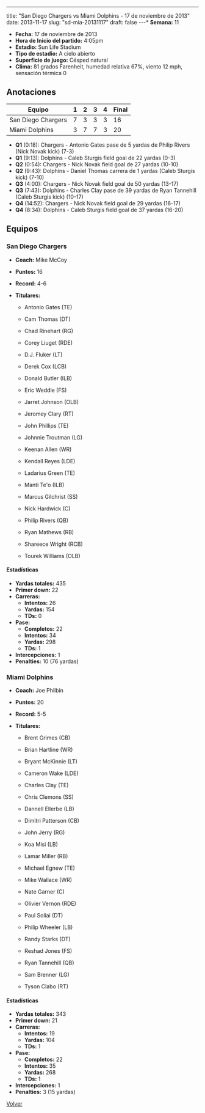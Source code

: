 ---
title: "San Diego Chargers vs Miami Dolphins - 17 de noviembre de 2013"
date: 2013-11-17
slug: "sd-mia-20131117"
draft: false
---* **Semana:** 11
* **Fecha:** 17 de noviembre de 2013
* **Hora de Inicio del partido:** 4:05pm
* **Estadio:** Sun Life Stadium
* **Tipo de estadio:** A cielo abierto
* **Superficie de juego:** Césped natural
* **Clima:** 81 grados Farenheit, humedad relativa 67%, viento 12 mph, sensación térmica 0




## Anotaciones
| Equipo | 1 | 2 | 3 | 4 | Final |
|--------|---|---|---|---|-------|
| San Diego Chargers  | 7 | 3 | 3 | 3  | 16 |
| Miami Dolphins  | 3 | 7 | 7 | 3  | 20 |
* **Q1** (0:18): Chargers - Antonio Gates pase de 5 yardas de Philip Rivers (Nick Novak kick) (7-3)
* **Q1** (9:13): Dolphins - Caleb Sturgis field goal de 22 yardas (0-3)
* **Q2** (0:54): Chargers - Nick Novak field goal de 27 yardas (10-10)
* **Q2** (9:43): Dolphins - Daniel Thomas carrera de 1 yardas (Caleb Sturgis kick) (7-10)
* **Q3** (4:00): Chargers - Nick Novak field goal de 50 yardas (13-17)
* **Q3** (7:43): Dolphins - Charles Clay pase de 39 yardas de Ryan Tannehill (Caleb Sturgis kick) (10-17)
* **Q4** (14:52): Chargers - Nick Novak field goal de 29 yardas (16-17)
* **Q4** (8:34): Dolphins - Caleb Sturgis field goal de 37 yardas (16-20)


## Equipos


### San Diego Chargers
* **Coach:** Mike McCoy
* **Puntos:** 16
* **Record:** 4-6
* **Titulares:** 

  * Antonio Gates (TE) 

  * Cam Thomas (DT) 

  * Chad Rinehart (RG) 

  * Corey Liuget (RDE) 

  * D.J. Fluker (LT) 

  * Derek Cox (LCB) 

  * Donald Butler (ILB) 

  * Eric Weddle (FS) 

  * Jarret Johnson (OLB) 

  * Jeromey Clary (RT) 

  * John Phillips (TE) 

  * Johnnie Troutman (LG) 

  * Keenan Allen (WR) 

  * Kendall Reyes (LDE) 

  * Ladarius Green (TE) 

  * Manti Te'o (ILB) 

  * Marcus Gilchrist (SS) 

  * Nick Hardwick (C) 

  * Philip Rivers (QB) 

  * Ryan Mathews (RB) 

  * Shareece Wright (RCB) 

  * Tourek Williams (OLB) 

#### Estadísticas
* **Yardas totales:** 435
* **Primer down:** 22
* **Carreras:**
  * **Intentos:** 26
  * **Yardas:** 154
  * **TDs:** 0
* **Pase:**
  * **Completos:** 22
  * **Intentos:** 34
  * **Yardas:** 298
  * **TDs:** 1
* **Intercepciones:** 1
* **Penalties:** 10 (76 yardas)

### Miami Dolphins
* **Coach:** Joe Philbin
* **Puntos:** 20
* **Record:** 5-5
* **Titulares:** 

  * Brent Grimes (CB) 

  * Brian Hartline (WR) 

  * Bryant McKinnie (LT) 

  * Cameron Wake (LDE) 

  * Charles Clay (TE) 

  * Chris Clemons (SS) 

  * Dannell Ellerbe (LB) 

  * Dimitri Patterson (CB) 

  * John Jerry (RG) 

  * Koa Misi (LB) 

  * Lamar Miller (RB) 

  * Michael Egnew (TE) 

  * Mike Wallace (WR) 

  * Nate Garner (C) 

  * Olivier Vernon (RDE) 

  * Paul Soliai (DT) 

  * Philip Wheeler (LB) 

  * Randy Starks (DT) 

  * Reshad Jones (FS) 

  * Ryan Tannehill (QB) 

  * Sam Brenner (LG) 

  * Tyson Clabo (RT) 

#### Estadísticas
* **Yardas totales:** 343
* **Primer down:** 21
* **Carreras:**
  * **Intentos:** 19
  * **Yardas:** 104
  * **TDs:** 1
* **Pase:**
  * **Completos:** 22
  * **Intentos:** 35
  * **Yardas:** 268
  * **TDs:** 1
* **Intercepciones:** 1
* **Penalties:** 3 (15 yardas)


[Volver](/historia/2013)
